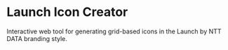 # Launch Icon Creator

Interactive web tool for generating grid-based icons in the Launch by NTT DATA branding style.
